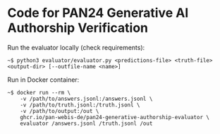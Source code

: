 # Code for PAN24 Generative AI Authorship Verification

Run the evaluator locally (check requirements):

    ~$ python3 evaluator/evaluator.py <predictions-file> <truth-file> <output-dir> [--outfile-name <name>]

Run in Docker container:

    ~$ docker run --rm \
        -v /path/to/answers.jsonl:/answers.jsonl \
        -v /path/to/truth.jsonl:/truth.jsonl \
        -v /path/to/output:/out \
        ghcr.io/pan-webis-de/pan24-generative-authorship-evaluator \
        evaluator /answers.jsonl /truth.jsonl /out
